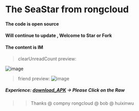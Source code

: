 # The SeaStar from rongcloud
#### The code is open source
#### Will continue to update , Welcome to Star or Fork
#### The content is IM


> clearUnreadCount preview:

![image](https://github.com/13120241790/SeaStar/blob/master/unread.gif)

> friend preview:
![image](https://github.com/13120241790/SeaStar/blob/master/friend.gif)



##### Experience: [download_APK](https://github.com/13120241790/Seal/blob/master/SeaStar.apk "悬停显示")  -> Please Click on the Raw



>> Thanks @ compny rongcloud @ bob  @ huixinwu 
